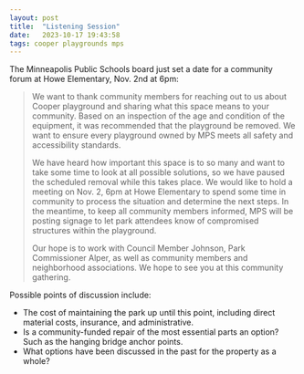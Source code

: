 ```yaml
---
layout: post
title:  "Listening Session"
date:   2023-10-17 19:43:58
tags: cooper playgrounds mps
---
```


The Minneapolis Public Schools board just set a date for a community forum at Howe Elementary, Nov. 2nd at 6pm:

> We want to thank community members for reaching out to us about Cooper playground and sharing what this space means to your community. Based on an inspection of the age and condition of the equipment, it was recommended that the playground be removed. We want to ensure every playground owned by MPS meets all safety and accessibility standards.
> 
> We have heard how important this space is to so many and want to take some time to look at all possible solutions, so we have paused the scheduled removal while this takes place. We would like to hold a meeting on Nov. 2, 6pm at Howe Elementary to spend some time in community to process the situation and determine the next steps. In the meantime, to keep all community members informed, MPS will be posting signage to let park attendees know of compromised structures within the playground.
>  
> Our hope is to work with Council Member Johnson, Park Commissioner Alper, as well as community members and neighborhood associations. We hope to see you at this community gathering.

Possible points of discussion include:

- The cost of maintaining the park up until this point, including direct material costs, insurance, and administrative.
- Is a community-funded repair of the most essential parts an option?  Such as the hanging bridge anchor points.
- What options have been discussed in the past for the property as a whole?